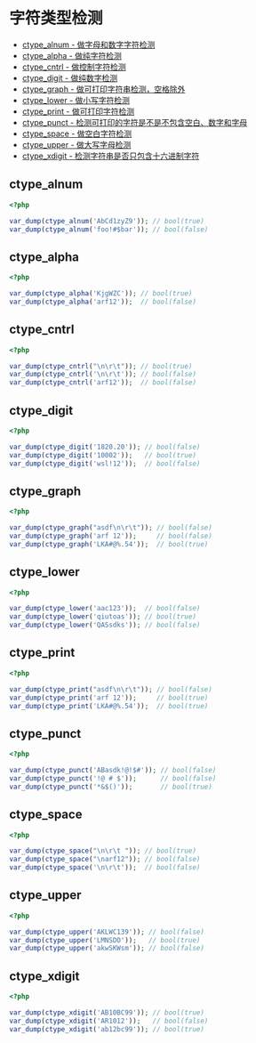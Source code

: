 # 字符类型检测

* [ctype_alnum - 做字母和数字字符检测](#ctypealnum)
* [ctype_alpha - 做纯字符检测](#ctypealpha)
* [ctype_cntrl - 做控制字符检测](#ctypecntrl)
* [ctype_digit - 做纯数字检测](#ctypedigit)
* [ctype_graph - 做可打印字符串检测，空格除外](#ctypegraph)
* [ctype_lower - 做小写字符检测](#ctypelower)
* [ctype_print - 做可打印字符检测](#ctypeprint)
* [ctype_punct - 检测可打印的字符是不是不包含空白、数字和字母](#ctypepunct)
* [ctype_space - 做空白字符检测](#ctypespace)
* [ctype_upper - 做大写字母检测](#ctypeupper)
* [ctype_xdigit - 检测字符串是否只包含十六进制字符](#ctypexdigit)

## ctype_alnum

```php
<?php

var_dump(ctype_alnum('AbCd1zyZ9')); // bool(true)
var_dump(ctype_alnum('foo!#$bar')); // bool(false)

```

## ctype_alpha

```php
<?php

var_dump(ctype_alpha('KjgWZC')); // bool(true)
var_dump(ctype_alpha('arf12'));  // bool(false)

```

## ctype_cntrl

```php
<?php

var_dump(ctype_cntrl("\n\r\t")); // bool(true)
var_dump(ctype_cntrl('\n\r\t')); // bool(false)
var_dump(ctype_cntrl('arf12'));  // bool(false)

```

## ctype_digit

```php
<?php

var_dump(ctype_digit('1820.20')); // bool(false)
var_dump(ctype_digit('10002'));   // bool(true)
var_dump(ctype_digit('wsl!12'));  // bool(false)

```

## ctype_graph

```php
<?php

var_dump(ctype_graph("asdf\n\r\t")); // bool(false)
var_dump(ctype_graph('arf 12'));     // bool(false)
var_dump(ctype_graph('LKA#@%.54'));  // bool(true)

```

## ctype_lower

```php
<?php

var_dump(ctype_lower('aac123'));  // bool(false)
var_dump(ctype_lower('qiutoas')); // bool(true)
var_dump(ctype_lower('QASsdks')); // bool(false)

```

## ctype_print

```php
<?php

var_dump(ctype_print("asdf\n\r\t")); // bool(false)
var_dump(ctype_print('arf 12'));     // bool(true)
var_dump(ctype_print('LKA#@%.54'));  // bool(true)

```

## ctype_punct

```php
<?php

var_dump(ctype_punct('ABasdk!@!$#')); // bool(false)
var_dump(ctype_punct('!@ # $'));      // bool(false)
var_dump(ctype_punct('*&$()'));       // bool(true)

```

## ctype_space

```php
<?php

var_dump(ctype_space("\n\r\t ")); // bool(true)
var_dump(ctype_space("\narf12")); // bool(false)
var_dump(ctype_space('\n\r\t'));  // bool(false)

```

## ctype_upper

```php
<?php

var_dump(ctype_upper('AKLWC139')); // bool(false)
var_dump(ctype_upper('LMNSDO'));   // bool(true)
var_dump(ctype_upper('akwSKWsm')); // bool(false)

```

## ctype_xdigit

```php
<?php

var_dump(ctype_xdigit('AB10BC99')); // bool(true)
var_dump(ctype_xdigit('AR1012'));   // bool(false)
var_dump(ctype_xdigit('ab12bc99')); // bool(true)

```

